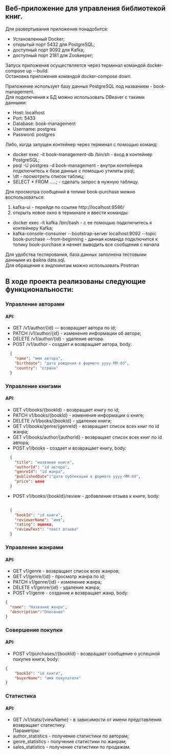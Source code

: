 ## Веб-приложение для управления библиотекой книг.

Для развертывания приложения понадобится:
- Установленный Docker;
- открытый порт 5432 для PostgreSQL;
- доступный порт 9092 для Kafka;
- доступный порт 2181 для Zookeeper;

Запуск приложения осуществляется через терминал командой docker-compose up --build.  
Остановка приложения командой docker-compose down.

Приложение использует базу данных PostgreSQL под названием - book-management.  
Для подключения к БД можно использовать DBeaver с такими данными:

- Host: localhost
- Port: 5433
- Database: book-management
- Username: postgres
- Password: postgres

Либо, когда запущен контейнер через терминал с помощью команд:
- docker exec -it book-management-db /bin/sh - вход в контейнер PostgreSQL;
- psql -U postgres -d book-management - внутри контейнера подключитесь к базе данных с помощью утилиты psql;
- \dt - посмотреть список таблиц;
- SELECT * FROM .....; - сделать запрос в нужную таблицу.

Для просмотра сообщений в топике book-purchase можно воспользоваться:  
1. kafka-ui - перейдя по ссылке http://localhost:8586/  
2. открыть новое окно в терминале и ввести команды:
- docker exec -it kafka /bin/bash - с ее помощью подключитесь к контейнеру Kafka;
- kafka-console-consumer --bootstrap-server localhost:9092 --topic book-purchase --from-beginning - данная команда подключится к топику book-purchase и начнет выводить все сообщения с начала

Для удобства тестирования, база данных заполнена тестовыми данными из файла data.sql.  
Для обращения к эндпоинтам можно использовать Postman

## В ходе проекта реализованы следующие функциональности:

### Управление авторами
#### API:
- GET /v1/author/{id} — возвращает автора по id;
- PATCH /v1/author/{id} - изменение информации об авторе;
- DELETE /v1/author/{id} - удаление автора.
- POST /v1/author - создает и возвращает автора, body:
```json
  {
    "name": "имя автора",
    "birthdate": "дата рождения в формате yyyy-ММ-dd",
    "country": "страна"
  }
  ```

### Управление книгами
#### API:
- GET v1/books/{bookId} - возвращает книгу по id;
- PATCH v1/books/{bookId} - изменение информации о книге;
- DELETE /v1/books/{bookId} - удаление книги;
- GET v1/books/genre/{genreId} - возвращает список всех книг по id жанра;
- GET v1/books/author/{authorId} - возвращает список всех книг по id автора;
- POST v1/books - создает и возвращает книгу,  body:
```json
  {
    "title": "название книги",
    "authorId": "id автора",
    "genreId": "id жанра",
    "publishedDate":"дата публикации в формате yyyy-ММ-dd",
    "price": цена
  }
  ```
- POST v1/books/{bookId}/review - добавление отзыва к книге, body:
```json
 
  {
    "bookId": "id книги",
    "reviewerName": "имя",
    "rating": оценка,
    "reviewText": "текст отзыва"
  }
  ```
### Управление жанрами
#### API:

- GET v1/genre - возвращает список всех жанров;
- GET v1/genre/{id} - просмотр жанра по id;
- PATCH v1/genre/{id} - изменение жанра;
- DELETE v1/genre/{id} - удаление жанра;
- POST v1/genre - создание и возвращает жанр, body:
```json
{
  "name": "Название жанра",
  "description":"Описание"
}
```
### Совершение покупки
#### API:
- POST v1/purchases//{bookId} - возвращает сообщение о успешной покупке книги, body:
```json
{
    "bookId": "id книги",
    "buyerName": "имя покупателя"
}
```

### Статистика
#### API:
- GET /v1/stats/{viewName} - в зависимости от имени представления возвращает статистику.  
Параметры: 
- author_statistics - получение статистики по авторам;
- genre_statistics - получение статистики по жанрам;
- sales_statistics - получение статистики по продажам.